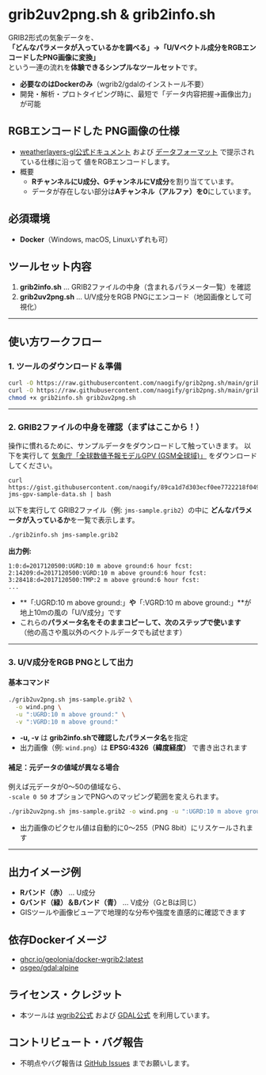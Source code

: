 # grib2uv2png.sh & grib2info.sh

GRIB2形式の気象データを、  
**「どんなパラメータが入っているかを調べる」→「U/Vベクトル成分をRGBエンコードしたPNG画像に変換」**  
という一連の流れを**体験できるシンプルなツールセット**です。

- **必要なのはDockerのみ**（wgrib2/gdalのインストール不要）
- 開発・解析・プロトタイピング時に、最短で「データ内容把握→画像出力」が可能


## RGBエンコードした PNG画像の仕様
-  [weatherlayers-gl公式ドキュメント](https://docs.weatherlayers.com/weatherlayers-gl/data-sources#supported-data-types) および [データフォーマット](https://docs.weatherlayers.com/weatherlayers-gl/data-sources#supported-data-formats) で提示されている仕様に沿って 値をRGBエンコードします。
-  概要
    - **RチャンネルにU成分、GチャンネルにV成分**を割り当てています。
    - データが存在しない部分は**Aチャンネル（アルファ）を0**にしています。

## 必須環境

- **Docker**（Windows, macOS, Linuxいずれも可）


## ツールセット内容

1. **grib2info.sh** … GRIB2ファイルの中身（含まれるパラメータ一覧）を確認
2. **grib2uv2png.sh** … U/V成分をRGB PNGにエンコード（地図画像として可視化）

---

## 使い方ワークフロー

### 1. ツールのダウンロード＆準備

```sh
curl -O https://raw.githubusercontent.com/naogify/grib2png.sh/main/grib2info.sh
curl -O https://raw.githubusercontent.com/naogify/grib2png.sh/main/grib2uv2png.sh
chmod +x grib2info.sh grib2uv2png.sh
```

---

### 2. GRIB2ファイルの中身を確認（**まずはここから！**）

操作に慣れるために、サンプルデータをダウンロードして触っていきます。
以下を実行して [気象庁「全球数値予報モデルGPV (GSM全球域)」](https://www.data.jma.go.jp/developer/gpv_sample.html) をダウンロードしてください。
```
curl https://gist.githubusercontent.com/naogify/89ca1d7d303ecf0ee7722218f04944a7/raw/8635c95e9242310d0969b7cbacbf00364e3c3ffb/download-jms-gpv-sample-data.sh | bash
```

以下を実行して GRIB2ファイル（例: `jms-sample.grib2`）の中に **どんなパラメータが入っているか**を一覧で表示します。

```sh
./grib2info.sh jms-sample.grib2
```

**出力例:**

```
1:0:d=2017120500:UGRD:10 m above ground:6 hour fcst:
2:14209:d=2017120500:VGRD:10 m above ground:6 hour fcst:
3:28418:d=2017120500:TMP:2 m above ground:6 hour fcst:
...
```

- **「:UGRD:10 m above ground:」**や**「:VGRD:10 m above ground:」**が地上10mの風の「U/V成分」です  
- これらの**パラメータ名をそのままコピーして、次のステップで使います**　（他の高さや風以外のベクトルデータでも試せます）

---

### 3. U/V成分をRGB PNGとして出力

#### 基本コマンド

```sh
./grib2uv2png.sh jms-sample.grib2 \
  -o wind.png \
  -u ":UGRD:10 m above ground:" \
  -v ":VGRD:10 m above ground:"
```

- **-u, -v** は **grib2info.shで確認したパラメータ名**を指定
- 出力画像（例: `wind.png`）は **EPSG:4326（緯度経度）** で書き出されます

#### 補足：元データの値域が異なる場合

例えば元データが0〜50の値域なら、  
`-scale 0 50` オプションでPNGへのマッピング範囲を変えられます。

```sh
./grib2uv2png.sh jms-sample.grib2 -o wind.png -u ":UGRD:10 m above ground:" -v ":VGRD:10 m above ground:" -scale 0 50
```
- 出力画像のピクセル値は自動的に0〜255（PNG 8bit）にリスケールされます

---

## 出力イメージ例

- **Rバンド（赤）** … U成分
- **Gバンド（緑）＆Bバンド（青）** … V成分（GとBは同じ）
- GISツールや画像ビューアで地理的な分布や強度を直感的に確認できます


## 依存Dockerイメージ

- [ghcr.io/geolonia/docker-wgrib2:latest](https://github.com/geolonia/docker-wgrib2)
- [osgeo/gdal:alpine](https://hub.docker.com/r/osgeo/gdal/tags)


## ライセンス・クレジット

- 本ツールは [wgrib2公式](https://www.cpc.ncep.noaa.gov/products/wesley/wgrib2/) および [GDAL公式](https://gdal.org/) を利用しています。


## コントリビュート・バグ報告

- 不明点やバグ報告は [GitHub Issues](https://github.com/your/repository/issues) までお願いします。

